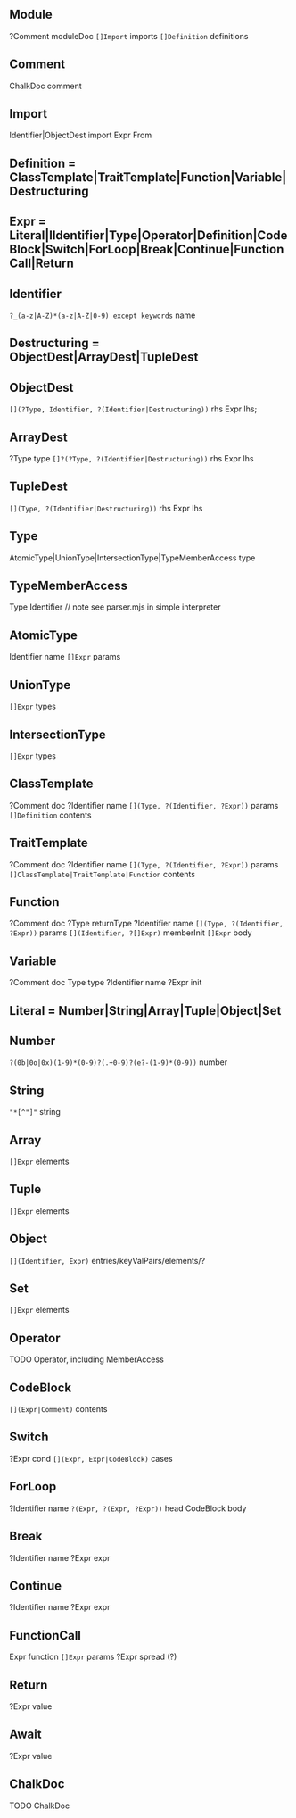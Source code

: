 ## Module
?Comment moduleDoc
`[]Import` imports
`[]Definition` definitions

## Comment
ChalkDoc comment

## Import
Identifier|ObjectDest import
Expr From

## Definition = ClassTemplate|TraitTemplate|Function|Variable|Destructuring

## Expr = Literal|lIdentifier|Type|Operator|Definition|CodeBlock|Switch|ForLoop|Break|Continue|FunctionCall|Return

## Identifier
`?_(a-z|A-Z)*(a-z|A-Z|0-9) except keywords` name

## Destructuring = ObjectDest|ArrayDest|TupleDest

## ObjectDest
`[](?Type, Identifier, ?(Identifier|Destructuring))` rhs
Expr lhs;

## ArrayDest
?Type type
`[]?(?Type, ?(Identifier|Destructuring))` rhs
Expr lhs

## TupleDest
`[](Type, ?(Identifier|Destructuring))` rhs
Expr lhs

## Type
AtomicType|UnionType|IntersectionType|TypeMemberAccess type

## TypeMemberAccess
Type
Identifier
// note see parser.mjs in simple interpreter

## AtomicType
Identifier name
`[]Expr` params

## UnionType
`[]Expr` types

## IntersectionType
`[]Expr` types

## ClassTemplate
?Comment doc
?Identifier name
`[](Type, ?(Identifier, ?Expr))` params
`[]Definition` contents

## TraitTemplate
?Comment doc
?Identifier name
`[](Type, ?(Identifier, ?Expr))` params
`[]ClassTemplate|TraitTemplate|Function` contents

## Function
?Comment doc
?Type returnType
?Identifier name
`[](Type, ?(Identifier, ?Expr))` params
`[](Identifier, ?[]Expr)` memberInit
`[]Expr` body

## Variable
?Comment doc
Type type
?Identifier name
?Expr init

## Literal = Number|String|Array|Tuple|Object|Set

## Number
`?(0b|0o|0x)(1-9)*(0-9)?(.+0-9)?(e?-(1-9)*(0-9))` number

## String
`"*[^"]"` string

## Array
`[]Expr` elements

## Tuple
`[]Expr` elements

## Object
`[](Identifier, Expr)` entries/keyValPairs/elements/?

## Set
`[]Expr` elements

## Operator
TODO Operator, including MemberAccess

## CodeBlock
`[](Expr|Comment)` contents

## Switch
?Expr cond
`[](Expr, Expr|CodeBlock)` cases

## ForLoop
?Identifier name
`?(Expr, ?(Expr, ?Expr))` head
CodeBlock body

## Break
?Identifier name
?Expr expr

## Continue
?Identifier name
?Expr expr

## FunctionCall
Expr function
`[]Expr` params
?Expr spread (?)

## Return
?Expr value

## Await
?Expr value

## ChalkDoc
TODO ChalkDoc


















